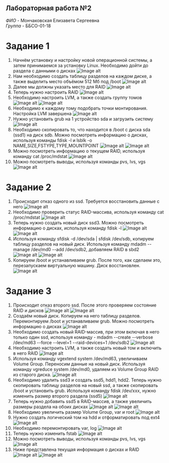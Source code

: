 ## Лабораторная работа №2  

*ФИО* - Мончаковская Елизавета Сергеевна  
*Группа* - ББСО-01-18  

# Задание 1
1. Начнём установку и настройку новой операционной системы, а затем принимаемся за установку Linux. Необходимо дойти до раздела с данными о дисках
![Image alt](https://github.com/lizalisa/OS/blob/master/laba2/screenshots/1.png)
2. Нам необходимо создать таблицу разделов на каждом диске, а также выделить место объёмом 512 Мб под /boot
![Image alt](https://github.com/lizalisa/OS/blob/master/laba2/screenshots/2.png)
3. Далее мы должны указать место для RAID
![Image alt](https://github.com/lizalisa/OS/blob/master/laba2/screenshots/3.png)
4. Теперь нужно настроить RAID
![Image alt](https://github.com/lizalisa/OS/blob/master/laba2/screenshots/3.png)
5. Необходимо настроить LVM, а также создать группу томов
![Image alt](https://github.com/lizalisa/OS/blob/master/laba2/screenshots/5.png)
![Image alt](https://github.com/lizalisa/OS/blob/master/laba2/screenshots/6.png)
6. Необходимо к каждому тому подобрать точки монтирования. Настройка LVM завершена
![Image alt](https://github.com/lizalisa/OS/blob/master/laba2/screenshots/7.png)
7. Нужно установить grub на 1 устройство sda и загрузить систему
![Image alt](https://github.com/lizalisa/OS/blob/master/laba2/screenshots/8.png)
8. Необходимо скопировать то, что находится в /boot с диска sda (ssd1) на диск sdb. Можно посмотреть информацию о дисках, используя команды
fdisk -l и lsblk -o NAME,SIZE,FSTYPE,TYPE,MOUNTPOINT
![Image alt](https://github.com/lizalisa/OS/blob/master/laba2/screenshots/9.png)
![Image alt](https://github.com/lizalisa/OS/blob/master/laba2/screenshots/10.png)
9. Можно посмотреть информацию о текущем RAID, используя команду cat /proc/mdstat
![Image alt](https://github.com/lizalisa/OS/blob/master/laba2/screenshots/11.png)
10. Можно посмотреть выводы, используя команды pvs, lvs, vgs
![Image alt](https://github.com/lizalisa/OS/blob/master/laba2/screenshots/12.png)
# Задание 2
1. Происходит отказ одного из ssd. Требуется восстановить данные с него
![Image alt](https://github.com/lizalisa/OS/blob/master/laba2/screenshots/13.png)
2. Необходимо проверить статус RAID-массива, используя команду cat /proc/mdstat
![Image alt](https://github.com/lizalisa/OS/blob/master/laba2/screenshots/14.png)
3. Теперь нужно создать новый диск ssd3. Можно посмотреть информацию о дисках, используя команду fdisk -l
![Image alt](https://github.com/lizalisa/OS/blob/master/laba2/screenshots/15.png)
![Image alt](https://github.com/lizalisa/OS/blob/master/laba2/screenshots/16.png)
4. Используя команду sfdisk -d /dev/sda | sfdisk /dev/sdb, копируем таблицу разделов на новый диск. Используя команду mdadm --manage /dev/md0 --add /dev/sdb2, добавляем RAID в sbd2
![Image alt](https://github.com/lizalisa/OS/blob/master/laba2/screenshots/17.png)
![Image alt](https://github.com/lizalisa/OS/blob/master/laba2/screenshots/18.png)
5. Копируем /boot и устанавливаем grub. После того, как сделаем это, перезапускаем виртуальную машину. Диск восстановлен.  
![Image alt](https://github.com/lizalisa/OS/blob/master/laba2/screenshots/19.png)
# Задание 3
1. Происходит отказ второго ssd. После этого проверяем состояние RAID и дисков
![Image alt](https://github.com/lizalisa/OS/blob/master/laba2/screenshots/20.png)
![Image alt](https://github.com/lizalisa/OS/blob/master/laba2/screenshots/21.png)
2. Создаём новый диск. Копируем на него таблицу разделов. Перемонтируем /boot и устанавливаем grub. Можно посмотреть информацию о дисках
![Image alt](https://github.com/lizalisa/OS/blob/master/laba2/screenshots/22.png)
3. Необходимо создать новый RAID-массив, при этом включая в него только один ssd, используя команду - mdadm --create --verbose /dev/md63 --force --level=1 --raid-devices=1 /dev/sdb2
![Image alt](https://github.com/lizalisa/OS/blob/master/laba2/screenshots/23.png)
4. Необходимо настроить LVM, а также создать новый том и включить в него RAID
![Image alt](https://github.com/lizalisa/OS/blob/master/laba2/screenshots/24.png)
5. Используя команду vgextend system /dev/md63, увеличиваем Volume Group. Переносим данные на новый диск. Используя команду
vgreduce system /dev/md0, удаляем из Volume Group RAID из старого диска.
![Image alt](https://github.com/lizalisa/OS/blob/master/laba2/screenshots/25.png)
6. Необходимо удалить ssd3 и создать ssd5, hdd1, hdd2. Теперь нужно скопировать таблицу разделов на новый ssd, а также скопировать /boot и установить grub. Используя команду fdisk /dev/xxx, нужно изменить размер второго раздела (ssd5)
![Image alt](https://github.com/lizalisa/OS/blob/master/laba2/screenshots/26.png)
7. Теперь нужно добавить ssd5 в RAID-массив, а также увеличить размеры раздела на обоих дисках
![Image alt](https://github.com/lizalisa/OS/blob/master/laba2/screenshots/27.png)
![Image alt](https://github.com/lizalisa/OS/blob/master/laba2/screenshots/28.png)
8. Необходимо увеличить размер Volume Group, var и root
![Image alt](https://github.com/lizalisa/OS/blob/master/laba2/screenshots/29.png)
9. Нужно создать логический том на hdd и отформатировать под ext4
![Image alt](https://github.com/lizalisa/OS/blob/master/laba2/screenshots/30.png)
10. Необходимо перемонтировать var, log
![Image alt](https://github.com/lizalisa/OS/blob/master/laba2/screenshots/31.png)
11. Теперь нужно изменить fstab
![Image alt](https://github.com/lizalisa/OS/blob/master/laba2/screenshots/32.png)
12. Можно посмотреть выводы, используя команды pvs, lvs, vgs
![Image alt](https://github.com/lizalisa/OS/blob/master/laba2/screenshots/33.png)
13. Ниже представлена текущая информация о дисках и RAID
![Image alt](https://github.com/lizalisa/OS/blob/master/laba2/screenshots/34.png)
![Image alt](https://github.com/lizalisa/OS/blob/master/laba2/screenshots/35.png)
